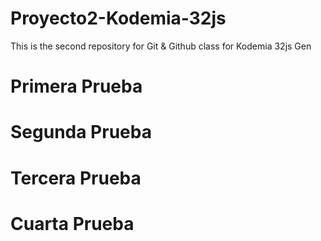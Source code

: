 # Proyecto2-Kodemia-32js
This is the second repository for Git &amp; Github class for Kodemia 32js Gen

# Primera Prueba
# Segunda Prueba
# Tercera Prueba
# Cuarta Prueba